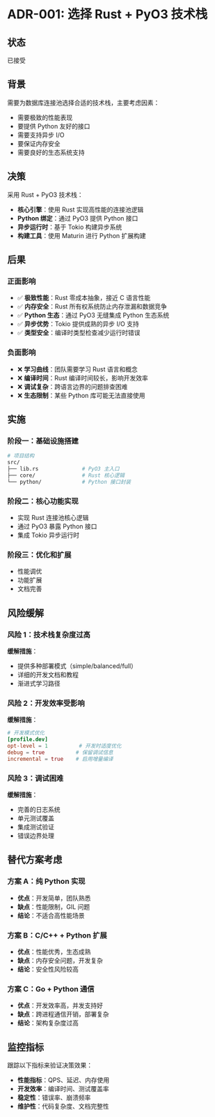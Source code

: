 # ADR-001: 选择 Rust + PyO3 技术栈

## 状态
已接受

## 背景

需要为数据库连接池选择合适的技术栈，主要考虑因素：
- 需要极致的性能表现
- 要提供 Python 友好的接口
- 需要支持异步 I/O
- 要保证内存安全
- 需要良好的生态系统支持

## 决策

采用 Rust + PyO3 技术栈：
- **核心引擎**：使用 Rust 实现高性能的连接池逻辑
- **Python 绑定**：通过 PyO3 提供 Python 接口
- **异步运行时**：基于 Tokio 构建异步系统
- **构建工具**：使用 Maturin 进行 Python 扩展构建

## 后果

### 正面影响
- ✅ **极致性能**：Rust 零成本抽象，接近 C 语言性能
- ✅ **内存安全**：Rust 所有权系统防止内存泄漏和数据竞争
- ✅ **Python 生态**：通过 PyO3 无缝集成 Python 生态系统
- ✅ **异步优势**：Tokio 提供成熟的异步 I/O 支持
- ✅ **类型安全**：编译时类型检查减少运行时错误

### 负面影响
- ❌ **学习曲线**：团队需要学习 Rust 语言和概念
- ❌ **编译时间**：Rust 编译时间较长，影响开发效率
- ❌ **调试复杂**：跨语言边界的问题排查困难
- ❌ **生态限制**：某些 Python 库可能无法直接使用

## 实施

### 阶段一：基础设施搭建
```bash
# 项目结构
src/
├── lib.rs              # PyO3 主入口
├── core/               # Rust 核心逻辑
└── python/             # Python 接口封装
```

### 阶段二：核心功能实现
- 实现 Rust 连接池核心逻辑
- 通过 PyO3 暴露 Python 接口
- 集成 Tokio 异步运行时

### 阶段三：优化和扩展
- 性能调优
- 功能扩展
- 文档完善

## 风险缓解

### 风险 1：技术栈复杂度过高
**缓解措施**：
- 提供多种部署模式（simple/balanced/full）
- 详细的开发文档和教程
- 渐进式学习路径

### 风险 2：开发效率受影响
**缓解措施**：
```toml
# 开发模式优化
[profile.dev]
opt-level = 1          # 开发时适度优化
debug = true          # 保留调试信息
incremental = true    # 启用增量编译
```

### 风险 3：调试困难
**缓解措施**：
- 完善的日志系统
- 单元测试覆盖
- 集成测试验证
- 错误边界处理

## 替代方案考虑

### 方案 A：纯 Python 实现
- **优点**：开发简单，团队熟悉
- **缺点**：性能限制，GIL 问题
- **结论**：不适合高性能场景

### 方案 B：C/C++ + Python 扩展
- **优点**：性能优秀，生态成熟
- **缺点**：内存安全问题，开发复杂
- **结论**：安全性风险较高

### 方案 C：Go + Python 通信
- **优点**：开发效率高，并发支持好
- **缺点**：跨进程通信开销，部署复杂
- **结论**：架构复杂度过高

## 监控指标

跟踪以下指标来验证决策效果：
- **性能指标**：QPS、延迟、内存使用
- **开发效率**：编译时间、测试覆盖率
- **稳定性**：错误率、崩溃频率
- **维护性**：代码复杂度、文档完整性